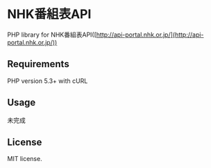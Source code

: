 # NHK番組表API

PHP library for NHK番組表API([http://api-portal.nhk.or.jp/](http://api-portal.nhk.or.jp/))

## Requirements

PHP version 5.3+ with cURL

## Usage

未完成

## License

MIT license.
